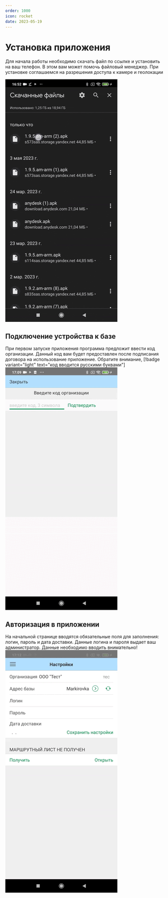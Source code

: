 ```yaml
---
order: 1000
icon: rocket
date: 2023-05-19 
---
```


# Установка приложения  
Для начала работы необходимо скачать файл по ссылке и установить на ваш телефон. В этом вам может помочь файловый менеджер. При установке соглашаемся на разрешения доступа к камере и геолокации

![Установка приложения](/static/Установка.gif)


 
## Подключение устройства к базе

При первом запуске приложения программа предложит ввести код организации. Данный код вам будет предоставлен после подписания договора на использование приложение. Обратите внимание, [!badge variant="light" text="код вводится русскими буквами"] 
![Ввод префикса организации](/static/ОРГ.gif)

## Авторизация в приложении

На начальной странице вводятся обязательные поля для заполнения: логин, пароль и дата доставки. Данные логина и пароля выдает ваш администратор. Данные необходимо вводить внимательно!
![Заполнение логина и пароля](/static/Данные.gif)


